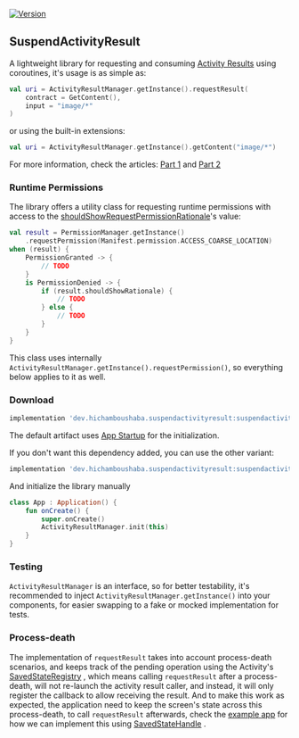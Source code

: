 [![Version](https://img.shields.io/maven-central/v/dev.hichamboushaba.suspendactivityresult/suspendactivityresult)](https://repo1.maven.org/maven2/dev/hichamboushaba/suspendactivityresult/)

## SuspendActivityResult

A lightweight library for requesting and
consuming [Activity Results](https://developer.android.com/reference/androidx/activity/result/ActivityResultCaller#registerForActivityResult(androidx.activity.result.contract.ActivityResultContract%3CI,O%3E,androidx.activity.result.ActivityResultCallback%3CO%3E))
using coroutines, it's usage is as simple as:

```kotlin
val uri = ActivityResultManager.getInstance().requestResult(
    contract = GetContent(),
    input = "image/*"
)
```

or using the built-in extensions:

```kotlin
val uri = ActivityResultManager.getInstance().getContent("image/*")
```

For more information, check the
articles: [Part 1](https://dev.to/hichamboushaba/consuming-activity-results-using-coroutines-part-1-2j57)
and [Part 2](https://dev.to/hichamboushaba/consuming-activity-results-using-coroutines-part-2-54mf)

### Runtime Permissions

The library offers a utility class for requesting runtime permissions with access to
the [shouldShowRequestPermissionRationale](https://developer.android.com/reference/android/app/Activity#shouldShowRequestPermissionRationale(java.lang.String))'s
value:

```kotlin
val result = PermissionManager.getInstance()
    .requestPermission(Manifest.permission.ACCESS_COARSE_LOCATION)
when (result) {
    PermissionGranted -> {
        // TODO
    }
    is PermissionDenied -> {
        if (result.shouldShowRationale) {
            // TODO
        } else {
            // TODO
        }
    }
}
```

This class uses internally `ActivityResultManager.getInstance().requestPermission()`, so everything
below applies to it as well.

### Download

```groovy
implementation 'dev.hichamboushaba.suspendactivityresult:suspendactivityresult:0.1.1'
```

The default artifact uses [App Startup](https://developer.android.com/topic/libraries/app-startup)
for the initialization.

If you don't want this dependency added, you can use the other variant:

```groovy
implementation 'dev.hichamboushaba.suspendactivityresult:suspendactivityresult-no-startup:0.1.1'
```

And initialize the library manually

```kotlin
class App : Application() {
    fun onCreate() {
        super.onCreate()
        ActivityResultManager.init(this)
    }
}
```

### Testing

`ActivityResultManager` is an interface, so for better testability, it's recommended to
inject `ActivityResultManager.getInstance()`
into your components, for easier swapping to a fake or mocked implementation for tests.

### Process-death

The implementation of `requestResult` takes into account process-death scenarios, and keeps track of
the pending operation using the
Activity's [SavedStateRegistry](https://developer.android.com/reference/androidx/savedstate/SavedStateRegistry)
, which means calling `requestResult` after a process-death, will not re-launch the activity result
caller, and instead, it will only register the callback to allow receiving the result. And to make
this work as expected, the application need to keep the screen's state across this process-death, to
call `requestResult` afterwards, check
the [example app](./app/src/main/java/com/hicham/activityresult/files/ExternalFilesViewModel.kt) for
how we can implement this
using [SavedStateHandle](https://developer.android.com/reference/androidx/lifecycle/SavedStateHandle)
.